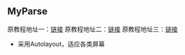 ## MyParse

原教程地址一：[链接](http://www.jikexueyuan.com/course/2067.html)
原教程地址二：[链接](http://www.jikexueyuan.com/course/2127.html)
原教程地址三：[链接](http://www.jikexueyuan.com/course/2173.html)

+ 采用Autolayout，适应各类屏幕
